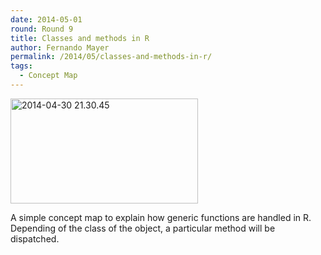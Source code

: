 ```yaml
---
date: 2014-05-01
round: Round 9
title: Classes and methods in R
author: Fernando Mayer
permalink: /2014/05/classes-and-methods-in-r/
tags:
  - Concept Map
---
```

[<img class="alignnone size-medium wp-image-6929" alt="2014-04-30 21.30.45" src="/training-course/uploads/2014/05/2014-04-30-21.30.45-300x168.jpg" width="300" height="168" />][1]

A simple concept map to explain how generic functions are handled in R. Depending of the class of the object, a particular method will be dispatched.

 [1]: /training-course/uploads/2014/05/2014-04-30-21.30.45.jpg
